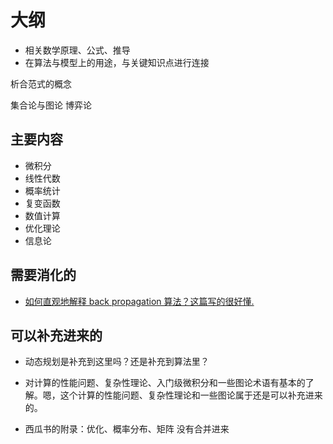 
# 大纲


- 相关数学原理、公式、推导
- 在算法与模型上的用途，与关键知识点进行连接


析合范式的概念

集合论与图论
博弈论

## 主要内容

- 微积分
- 线性代数
- 概率统计
- 复变函数
- 数值计算
- 优化理论
- 信息论







## 需要消化的




- [如何直观地解释 back propagation 算法？这篇写的很好懂.](http://colah.github.io/posts/2015-08-Backprop/)


## 可以补充进来的


- 动态规划是补充到这里吗？还是补充到算法里？
- 对计算的性能问题、复杂性理论、入门级微积分和一些图论术语有基本的了解。嗯，这个计算的性能问题、复杂性理论和一些图论属于还是可以补充进来的。




- 西瓜书的附录：优化、概率分布、矩阵 没有合并进来
